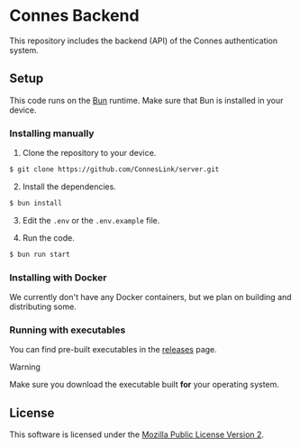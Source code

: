 # Connes Backend
This repository includes the backend (API) of the Connes authentication system.

## Setup
This code runs on the [Bun](https://bun.sh) runtime. Make sure that Bun is installed in your device.

### Installing manually
1. Clone the repository to your device.
```bash
$ git clone https://github.com/ConnesLink/server.git
```

2. Install the dependencies.
```bash
$ bun install
```
3. Edit the `.env` or the `.env.example` file.

4. Run the code.
```bash
$ bun run start
```

### Installing with Docker
We currently don't have any Docker containers, but we plan on building and distributing some.

### Running with executables
You can find pre-built executables in the [releases](https://github.com/ConnesLink/server/releases/) page.
> [!WARNING]
> Make sure you download the executable built **for** your operating system.

## License
This software is licensed under the [Mozilla Public License Version 2](LICENSE).

